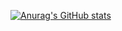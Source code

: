 [![Anurag's GitHub stats](https://github-readme-stats.vercel.app/api?username=xy-cloud-cn&count_private=true&show_icons=true&theme=dark)](https://github.com/xy-cloud-cn/github-readme-stats)


<!---
xy-cloud-cn/xy-cloud-cn is a ✨ special ✨ repository because its `README.md` (this file) appears on your GitHub profile.
You can click the Preview link to take a look at your changes.
--->

